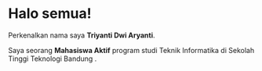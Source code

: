 # Halo semua! 

Perkenalkan nama saya **Triyanti Dwi Aryanti**.<br>

Saya seorang **Mahasiswa Aktif** program studi Teknik Informatika di Sekolah Tinggi Teknologi Bandung .<br>


